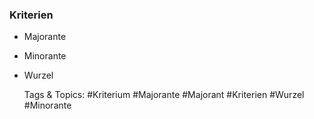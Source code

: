 ### Kriterien

- Majorante
- Minorante
- Wurzel

   Tags & Topics:
   #Kriterium
   #Majorante
   #Majorant
   #Kriterien
   #Wurzel
   #Minorante